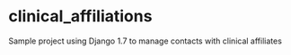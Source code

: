 # clinical_affiliations
Sample project using Django 1.7 to manage contacts with clinical affiliates
